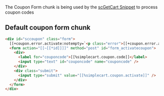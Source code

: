 The Coupon Form chunk is being used by the [scGetCart Snippet](../Snippets/scGetCart) to process coupon codes

## Default coupon form chunk

```` html
<div id="sccoupon" class="form">
  [[+coupon.error.activate:notempty=`<p class="error">[[+coupon.error.activate]]</p>`]]
  <form action="[[~[[*id]]]]" method="post" id="form_activatecoupon">
    <div>
      <label for="couponcode">[[%simplecart.coupon.code]]</label>
      <input type="text" id="couponcode" name="couponcode" />
    </div>
    <div class="submit">
      <input type="submit" value="[[%simplecart.coupon.activate]]" />
    </div>
  </form>
</div>
````